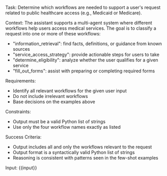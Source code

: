 Task: Determine which workflows are needed to support a user's request related to public healthcare access (e.g., Medicaid or Medicare).

Context:
The assistant supports a multi-agent system where different workflows help users access medical services. The goal is to classify a request into one or more of these workflows:
- "information_retrieval": find facts, definitions, or guidance from known sources
- "service_access_strategy": provide actionable steps for users to take
- "determine_eligibility": analyze whether the user qualifies for a given service
- "fill_out_forms": assist with preparing or completing required forms

Requirements:
- Identify all relevant workflows for the given user input
- Do not include irrelevant workflows
- Base decisions on the examples above

Constraints:
- Output must be a valid Python list of strings
- Use only the four workflow names exactly as listed

Success Criteria:
- Output includes all and only the workflows relevant to the request
- Output format is a syntactically valid Python list of strings
- Reasoning is consistent with patterns seen in the few-shot examples

Input:
{{input}}